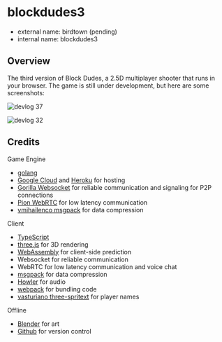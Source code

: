 # blockdudes3

 * external name: birdtown (pending)
 * internal name: blockdudes3

## Overview

The third version of Block Dudes, a 2.5D multiplayer shooter that runs in your browser. The game is still under development, but here are some screenshots:

![devlog 37](https://raw.githubusercontent.com/bchoi12/blockdudes3/master/screenshots/devlog37.png)

![devlog 32](https://raw.githubusercontent.com/bchoi12/blockdudes3/master/screenshots/devlog32.png)

## Credits

Game Engine
 * [golang](https://go.dev/)
 * [Google Cloud](https://cloud.google.com/) and [Heroku](https://www.heroku.com/) for hosting
 * [Gorilla Websocket](https://github.com/gorilla/websocket) for reliable communication and signaling for P2P connections
 * [Pion WebRTC](https://github.com/pion/webrtc) for low latency communication
 * [vmihailenco msgpack](github.com/vmihailenco/msgpack/v5) for data compression

Client
 * [TypeScript](https://www.typescriptlang.org/)
 * [three.js](https://threejs.org/) for 3D rendering
 * [WebAssembly](https://webassembly.org/) for client-side prediction
 * Websocket for reliable communication
 * WebRTC for low latency communication and voice chat
 * [msgpack](https://msgpack.org/) for data compression
 * [Howler](https://howlerjs.com/) for audio
 * [webpack](https://webpack.js.org/) for bundling code
 * [vasturiano three-spritext](https://github.com/vasturiano/three-spritetext) for player names

 Offline
 * [Blender](https://www.blender.org/) for art
 * [Github](https://github.com/) for version control